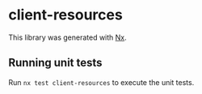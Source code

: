 # client-resources

This library was generated with [Nx](https://nx.dev).

## Running unit tests

Run `nx test client-resources` to execute the unit tests.
